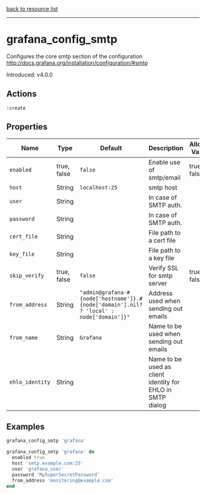[back to resource list](https://github.com/sous-chefs/grafana#resources)

---

# grafana_config_smtp

Configures the core smtp section of the configuration <http://docs.grafana.org/installation/configuration/#smtp>

Introduced: v4.0.0

## Actions

`:create`

## Properties

| Name                | Type        |  Default                                  | Description                                             | Allowed Values
| ------------------- | ----------- | ----------------------------------------- | ------------------------------------------------------- | --------------- |
| `enabled`           | true, false | `false`                                   | Enable use of smtp/email                                | true, false
| `host`              | String      | `localhost:25`                            | smtp host                                               |
| `user`              | String      |                                           | In case of SMTP auth.                                   |
| `password`          | String      |                                           | In case of SMTP auth.                                   |
| `cert_file`         | String      |                                           | File path to a cert file                                |
| `key_file`          | String      |                                           | File path to a key file                                 |
| `skip_verify`       | true, false | `false`                                   | Verify SSL for smtp server                              | true, false
| `from_address`      | String      | `"admin@grafana-#{node['hostname']}.#{node['domain'].nil? ? 'local' : node['domain']}"`| Address used when sending out emails |
| `from_name`         | String      | `Grafana`                                 | Name to be used when sending out emails                 |
| `ehlo_identity`     | String      |                                           | Name to be used as client identity for EHLO in SMTP dialog|

## Examples

```ruby
grafana_config_smtp 'grafana'
```

```ruby
grafana_config_smtp 'grafana' do
  enabled true
  host 'smtp.example.com:25'
  user 'grafana_user'
  password 'MySuperSecretPassword'
  from_address 'monitoring@example.com'
end
```
